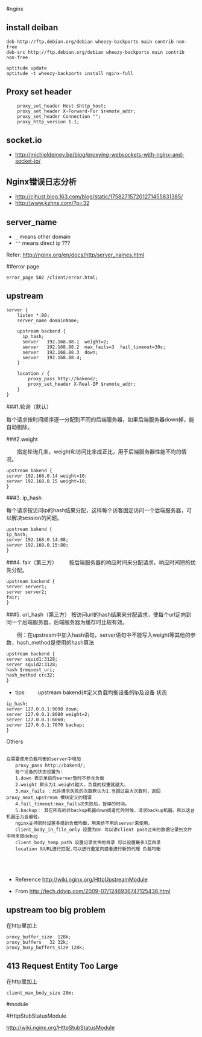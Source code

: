 #nginx 


## install deiban

```
deb http://ftp.debian.org/debian wheezy-backports main contrib non-free
deb-src http://ftp.debian.org/debian wheezy-backports main contrib non-free

aptitude update
aptitude -t wheezy-backports install nginx-full
```

## Proxy set header

```
	proxy_set_header Host $http_host;
	proxy_set_header X-Forward-For $remote_addr;
	proxy_set_header Connection "";
	proxy_http_version 1.1;
```

## socket.io

* <http://michieldemey.be/blog/proxying-websockets-with-nginx-and-socket-io/>

## Nginx错误日志分析

* <http://cjhust.blog.163.com/blog/static/175827157201271455831385/>
* <http://www.kzhns.com/?p=32>

## server_name


* `_` means other domain
* `""` means direct ip ???


Refer: <http://nginx.org/en/docs/http/server_names.html>


##error page



```
error_page 502 /client/error.html;
```


## upstream  

```
server {
	listen *:80;
	server_name domainName;

	upstream backend {
      ip_hash;
      server   192.168.88.1  weight=2;
      server   192.168.88.2  max_fails=3  fail_timeout=30s;
      server   192.168.88.3  down;
      server   192.168.88.4;
    }

    location / {
        proxy_pass http://bakend/;
        proxy_set_header X-Real-IP $remote_addr;
    }
}

```
###1.轮询（默认）

每个请求按时间顺序逐一分配到不同的后端服务器，如果后端服务器down掉，能自动剔除。

###2.weight

　　指定轮询几率，weight和访问比率成正比，用于后端服务器性能不均的情况。

```
upstream bakend { 
server 192.168.0.14 weight=10; 
server 192.168.0.15 weight=10; 
}
```

###3. ip_hash

每个请求按访问ip的hash结果分配，这样每个访客固定访问一个后端服务器，可以解决session的问题。


```
upstream bakend { 
ip_hash; 
server 192.168.0.14:88; 
server 192.168.0.15:80; 
}

```

###4. fair（第三方）
　　按后端服务器的响应时间来分配请求，响应时间短的优先分配。

```
upstream backend { 
server server1; 
server server2; 
fair; 
}
```

###5. url_hash（第三方）
按访问url的hash结果来分配请求，使每个url定向到同一个后端服务器，后端服务器为缓存时比较有效。

　　例：在upstream中加入hash语句，server语句中不能写入weight等其他的参数，hash_method是使用的hash算法
　　

```
upstream backend { 
server squid1:3128; 
server squid2:3128; 
hash $request_uri; 
hash_method crc32; 
}

```

* tips:
　　upstream bakend{#定义负载均衡设备的Ip及设备 状态　　

```
ip_hash; 
server 127.0.0.1:9090 down; 
server 127.0.0.1:8080 weight=2; 
server 127.0.0.1:6060; 
server 127.0.0.1:7070 backup; 
}
```


Others


```

在需要使用负载均衡的server中增加
　　proxy_pass http://bakend/;
　　每个设备的状态设置为:
　　1.down 表示单前的server暂时不参与负载
　　2.weight 默认为1.weight越大，负载的权重就越大。
　　3.max_fails ：允许请求失败的次数默认为1.当超过最大次数时，返回proxy_next_upstream 模块定义的错误
　　4.fail_timeout:max_fails次失败后，暂停的时间。
　　5.backup： 其它所有的非backup机器down或者忙的时候，请求backup机器。所以这台机器压力会最轻。
　　nginx支持同时设置多组的负载均衡，用来给不用的server来使用。
　　client_body_in_file_only 设置为On 可以讲client post过来的数据记录到文件中用来做debug
　　client_body_temp_path 设置记录文件的目录 可以设置最多3层目录
　　location 对URL进行匹配.可以进行重定向或者进行新的代理 负载均衡　
　　
```


　　
　　　　　　　　　　
* Reference <http://wiki.nginx.org/HttpUpstreamModule>


* From <http://tech.ddvip.com/2009-07/1246936747125436.html>


## upstream too big problem

在http里加上

```
proxy_buffer_size  128k;
proxy_buffers   32 32k;
proxy_busy_buffers_size 128k;

```


## 413 Request Entity Too Large

在http里加上


```
client_max_body_size 20m;

```

#module



#HttpStubStatusModule

<http://wiki.nginx.org/HttpStubStatusModule>
